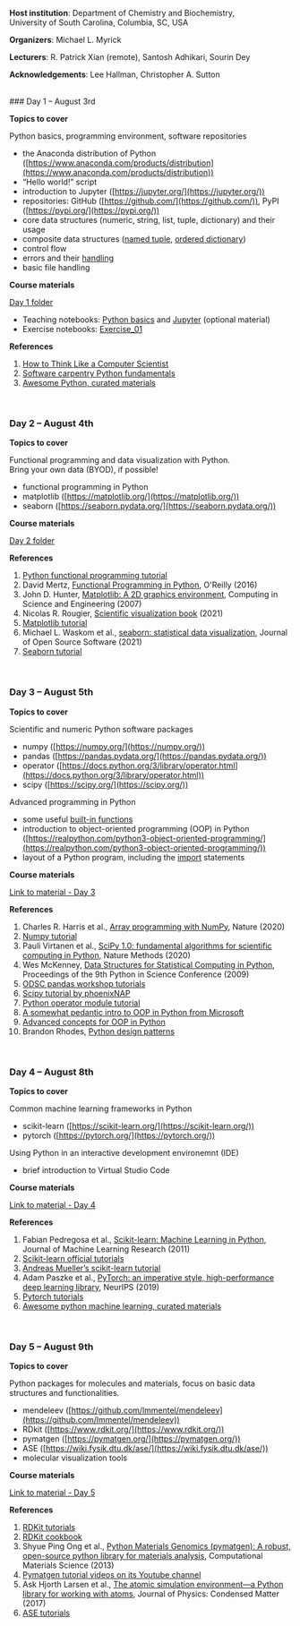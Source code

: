 **Host institution**: Department of Chemistry and Biochemistry,<br>
                      University of South Carolina, Columbia, SC, USA

**Organizers**: Michael L. Myrick

**Lecturers**: R. Patrick Xian (remote), Santosh Adhikari, Sourin Dey

**Acknowledgements**: Lee Hallman, Christopher A. Sutton


<br>
### Day 1 – August 3rd

**Topics to cover**

Python basics, programming environment, software repositories

* the Anaconda distribution of Python ([https://www.anaconda.com/products/distribution](https://www.anaconda.com/products/distribution))
* “Hello world!” script
* introduction to Jupyter ([https://jupyter.org/](https://jupyter.org/))
* repositories: GitHub ([https://github.com/](https://github.com/)), PyPI ([https://pypi.org/](https://pypi.org/))
* core data structures (numeric, string, list, tuple, dictionary) and their usage
* composite data structures ([named tuple](https://realpython.com/python-namedtuple/), [ordered dictionary](https://www.digitalocean.com/community/tutorials/python-ordereddict))
* control flow
* errors and their [handling](https://blog.devgenius.io/python-error-handling-8bed3f5b5769)
* basic file handling

**Course materials**

[Day 1 folder](https://github.com/Sutton-Research-Lab/Python_workshop_2022/tree/master/materials/Day_01)
- Teaching notebooks: [Python basics](https://nbviewer.org/github/Sutton-Research-Lab/Python_workshop_2022/blob/master/materials/Day_01/Day_01_Python_Basics.ipynb) and [Jupyter](https://nbviewer.org/github/Sutton-Research-Lab/Python_workshop_2022/blob/master/materials/Day_01/Day_01_Jupyter.ipynb) (optional material)
- Exercise notebooks: [Exercise_01](https://github.com/Sutton-Research-Lab/Python_workshop_2022/blob/master/materials/Day_01/Day_01_Exercises.ipynb)

**References**

1. [How to Think Like a Computer Scientist](https://buildmedia.readthedocs.org/media/pdf/howtothink/latest/howtothink.pdf)
2. [Software carpentry Python fundamentals](https://swcarpentry.github.io/python-novice-inflammation/)
3. [Awesome Python, curated materials](https://github.com/vinta/awesome-python)


<br>

### Day 2 – August 4th

**Topics to cover**

Functional programming and data visualization with Python.<br>
Bring your own data (BYOD), if possible!

- functional programming in Python
- matplotlib ([https://matplotlib.org/](https://matplotlib.org/))
- seaborn ([https://seaborn.pydata.org/](https://seaborn.pydata.org/))

**Course materials**

[Day 2 folder](https://github.com/Sutton-Research-Lab/Python_workshop_2022/tree/master/materials/Day_02)

**References**

1. [Python functional programming tutorial](https://realpython.com/python-functional-programming/)
2. David Mertz, [Functional Programming in Python](https://pepa.holla.cz/wp-content/uploads/2016/10/functional-programming-python.pdf), O'Reilly (2016)
3. John D. Hunter, [Matplotlib: A 2D graphics environment](https://dl.acm.org/doi/10.1109/MCSE.2007.55), Computing in Science and Engineering (2007)
4. Nicolas R. Rougier, [Scientific visualization book](https://github.com/rougier/scientific-visualization-book) (2021)
5. [Matplotlib tutorial](https://matplotlib.org/stable/tutorials/index.html)
6. Michael L. Waskom et al., [seaborn: statistical data visualization](https://doi.org/10.21105/joss.03021), Journal of Open Source Software (2021)
7. [Seaborn tutorial](https://seaborn.pydata.org/tutorial.html)



<br>

### Day 3 – August 5th

**Topics to cover**

Scientific and numeric Python software packages

- numpy ([https://numpy.org/](https://numpy.org/))
- pandas ([https://pandas.pydata.org/](https://pandas.pydata.org/))
- operator ([https://docs.python.org/3/library/operator.html](https://docs.python.org/3/library/operator.html))
- scipy ([https://scipy.org/](https://scipy.org/))

Advanced programming in Python

- some useful [built-in functions](https://www.tutorialsteacher.com/python/builtin-methods)
- introduction to object-oriented programming (OOP) in Python ([https://realpython.com/python3-object-oriented-programming/](https://realpython.com/python3-object-oriented-programming/))
- layout of a Python program, including the [import](https://realpython.com/lessons/import-statement/) statements

**Course materials**

[Link to material - Day 3](https://github.com/Sutton-Research-Lab/Python_workshop_2022/tree/master/materials/Day_03)

**References**

1. Charles R. Harris et al., [Array programming with NumPy](https://www.nature.com/articles/s41586-020-2649-2), Nature (2020)
2. [Numpy tutorial](https://cs231n.github.io/python-numpy-tutorial/)
3. Pauli Virtanen et al., [SciPy 1.0: fundamental algorithms for scientific computing in Python](https://www.nature.com/articles/s41592-019-0686-2), Nature Methods (2020)
4. Wes McKenney, [Data Structures for Statistical Computing in Python](https://conference.scipy.org/proceedings/scipy2010/mckinney.html), Proceedings of the 9th Python in Science Conference (2009)
5. [ODSC pandas workshop tutorials](https://github.com/stefmolin/pandas-workshop/tree/main/notebooks)
6. [Scipy tutorial by phoenixNAP](https://phoenixnap.com/kb/scipy-tutorial)
7. [Python operator module tutorial](https://florian-dahlitz.de/articles/introduction-to-pythons-operator-module)
8. [A somewhat pedantic intro to OOP in Python from Microsoft](https://docs.microsoft.com/en-us/learn/modules/python-object-oriented-programming/)
9. [Advanced concepts for OOP in Python](https://www.pythontutorial.net/python-oop/)
10. Brandon Rhodes, [Python design patterns](https://python-patterns.guide/)



<br>

### Day 4 – August 8th

**Topics to cover**

Common machine learning frameworks in Python

- scikit-learn ([https://scikit-learn.org/](https://scikit-learn.org/))
- pytorch ([https://pytorch.org/](https://pytorch.org/))

Using Python in an interactive development environemnt (IDE)

- brief introduction to Virtual Studio Code

**Course materials**

[Link to material - Day 4](https://github.com/Sutton-Research-Lab/Python_workshop_2022/tree/master/materials/Day_04)

**References**

1. Fabian Pedregosa et al., [Scikit-learn: Machine Learning in Python](https://dl.acm.org/doi/10.5555/1953048.2078195), Journal of Machine Learning Research (2011)
2. [Scikit-learn official tutorials](https://scikit-learn.org/stable/tutorial/index.html)
3. [Andreas Mueller’s scikit-learn tutorial](https://amueller.github.io/sklearn_tutorial/)
4. Adam Paszke et al., [PyTorch: an imperative style, high-performance deep learning library](https://dl.acm.org/doi/10.5555/3454287.3455008), NeurIPS (2019)
5. [Pytorch tutorials](https://brsoff.github.io/tutorials/index.html)
6. [Awesome python machine learning, curated materials](https://github.com/sorend/awesome-python-machine-learning)



<br>

### Day 5 – August 9th

**Topics to cover**

Python packages for molecules and materials, focus on basic data structures and functionalities.

- mendeleev ([https://github.com/lmmentel/mendeleev](https://github.com/lmmentel/mendeleev))
- RDkit ([https://www.rdkit.org/](https://www.rdkit.org/))
- pymatgen ([https://pymatgen.org/](https://pymatgen.org/))
- ASE ([https://wiki.fysik.dtu.dk/ase/](https://wiki.fysik.dtu.dk/ase/))
- molecular visualization tools

**Course materials**

[Link to material - Day 5](https://github.com/Sutton-Research-Lab/Python_workshop_2022/tree/master/materials/Day_05)

**References**

1. [RDKit tutorials](https://github.com/rdkit/rdkit-tutorials/tree/master/notebooks)
2. [RDKit cookbook](https://www.rdkit.org/docs/Cookbook.html)
3. Shyue Ping Ong et al., [Python Materials Genomics (pymatgen): A robust, open-source python library for materials analysis](https://doi.org/10.1016/j.commatsci.2012.10.028), Computational Materials Science (2013)
4. [Pymatgen tutorial videos on its Youtube channel](https://www.youtube.com/c/MaterialsProject/videos)
5. Ask Hjorth Larsen et al., [The atomic simulation environment—a Python library for working with atoms](https://doi.org/10.1088/1361-648X/aa680e), Journal of Physics: Condensed Matter (2017)
6. [ASE tutorials](https://databases.fysik.dtu.dk/ase/tutorials/tutorials.html) 

